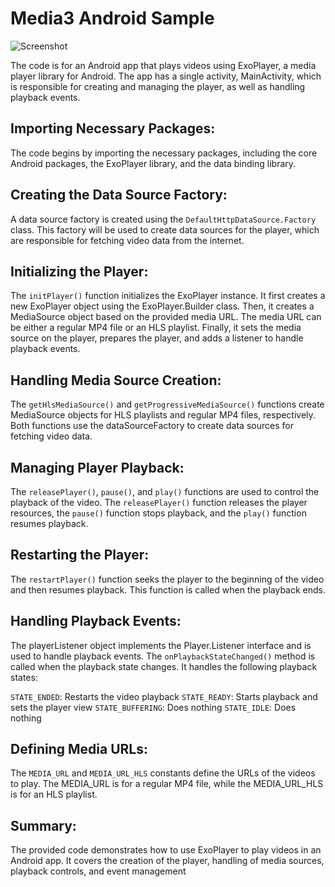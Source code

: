 # Media3 Android Sample

![Screenshot](https://blogger.googleusercontent.com/img/b/R29vZ2xl/AVvXsEg4xS6qkXGiJs4EAhcrM38RaEvqOC2n7qTnv-tBylczHyOXOtUBMKdZoe3eI2HAD61mvUak1yP1QsU7aZaoXwoTjvZhZixQ7qvnEu2MCMYjoI84uMOO8VsUpNCb2v8YJ4FRIGaxTqGdAp4WrDTB6DbINkiRPi4LKLD0-tSSsAtkKkYCCd5ob_LDj6xf/s1600/header-Android%20-%20Media3%20is%20ready%20to%20play.png)

The code is for an Android app that plays videos using ExoPlayer, a media player library for Android. The app has a single activity, MainActivity, which is responsible for creating and managing the player, as well as handling playback events.

## Importing Necessary Packages:

The code begins by importing the necessary packages, including the core Android packages, the ExoPlayer library, and the data binding library.

## Creating the Data Source Factory:

A data source factory is created using the `DefaultHttpDataSource.Factory` class. This factory will be used to create data sources for the player, which are responsible for fetching video data from the internet.

## Initializing the Player:

The `initPlayer()` function initializes the ExoPlayer instance. It first creates a new ExoPlayer object using the ExoPlayer.Builder class. Then, it creates a MediaSource object based on the provided media URL. The media URL can be either a regular MP4 file or an HLS playlist. Finally, it sets the media source on the player, prepares the player, and adds a listener to handle playback events.

## Handling Media Source Creation:

The `getHlsMediaSource()` and `getProgressiveMediaSource()` functions create MediaSource objects for HLS playlists and regular MP4 files, respectively. Both functions use the dataSourceFactory to create data sources for fetching video data.

## Managing Player Playback:

The `releasePlayer()`, `pause()`, and `play()` functions are used to control the playback of the video. The `releasePlayer()` function releases the player resources, the `pause()` function stops playback, and the `play()` function resumes playback.

## Restarting the Player:

The `restartPlayer()` function seeks the player to the beginning of the video and then resumes playback. This function is called when the playback ends.

## Handling Playback Events:

The playerListener object implements the Player.Listener interface and is used to handle playback events. The `onPlaybackStateChanged()` method is called when the playback state changes. It handles the following playback states:

`STATE_ENDED`: Restarts the video playback
`STATE_READY`: Starts playback and sets the player view
`STATE_BUFFERING`: Does nothing
`STATE_IDLE`: Does nothing

## Defining Media URLs:

The `MEDIA_URL` and `MEDIA_URL_HLS` constants define the URLs of the videos to play. The MEDIA_URL is for a regular MP4 file, while the MEDIA_URL_HLS is for an HLS playlist.

## Summary:

The provided code demonstrates how to use ExoPlayer to play videos in an Android app. It covers the creation of the player, handling of media sources, playback controls, and event management
